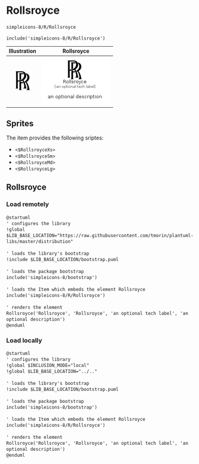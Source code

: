 # Rollsroyce


```text
simpleicons-8/R/Rollsroyce
```

```text
include('simpleicons-8/R/Rollsroyce')
```



| Illustration | Rollsroyce |
| :---: | :---: |
| ![illustration for Illustration](../../simpleicons-8/R/Rollsroyce.png) | ![illustration for Rollsroyce](../../simpleicons-8/R/Rollsroyce.Local.png) |



## Sprites
The item provides the following sriptes:

- `<$RollsroyceXs>`
- `<$RollsroyceSm>`
- `<$RollsroyceMd>`
- `<$RollsroyceLg>`





## Rollsroyce

### Load remotely
```plantuml
@startuml
' configures the library
!global $LIB_BASE_LOCATION="https://raw.githubusercontent.com/tmorin/plantuml-libs/master/distribution"

' loads the library's bootstrap
!include $LIB_BASE_LOCATION/bootstrap.puml

' loads the package bootstrap
include('simpleicons-8/bootstrap')

' loads the Item which embeds the element Rollsroyce
include('simpleicons-8/R/Rollsroyce')

' renders the element
Rollsroyce('Rollsroyce', 'Rollsroyce', 'an optional tech label', 'an optional description')
@enduml
```

### Load locally
```plantuml
@startuml
' configures the library
!global $INCLUSION_MODE="local"
!global $LIB_BASE_LOCATION="../.."

' loads the library's bootstrap
!include $LIB_BASE_LOCATION/bootstrap.puml

' loads the package bootstrap
include('simpleicons-8/bootstrap')

' loads the Item which embeds the element Rollsroyce
include('simpleicons-8/R/Rollsroyce')

' renders the element
Rollsroyce('Rollsroyce', 'Rollsroyce', 'an optional tech label', 'an optional description')
@enduml
```

